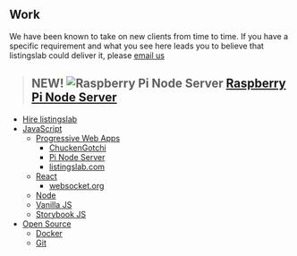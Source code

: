 ## Work

We have been known to take on new clients from time to time. If you have a specific requirement and what you see here leads you to believe that listingslab could deliver it, please [email us](mailto:listingslab@gmail.com)

> ## NEW! ![Raspberry Pi Node Server](pi/images/pi-logo.png "Raspberry Pi Node Server") [Raspberry Pi Node Server](pi)

- [Hire listingslab](../business/hire-listingslab)
- [JavaScript](javascript)
  - [Progressive Web Apps](pwa)
    - [ChuckenGotchi](../chuckengotchi)
    - [Pi Node Server](pi/pi-node-server)
    - [listingslab.com](https://listingslab.com)
  - [React](javascript/react)
    - [websocket.org](../socket-viewer)
  - [Node](javascript/node)
  - [Vanilla JS](javascript/vanilla)
  - [Storybook JS](javascript/storybook)
- [Open Source](open-source)
  - [Docker](docker)
  - [Git](git)
